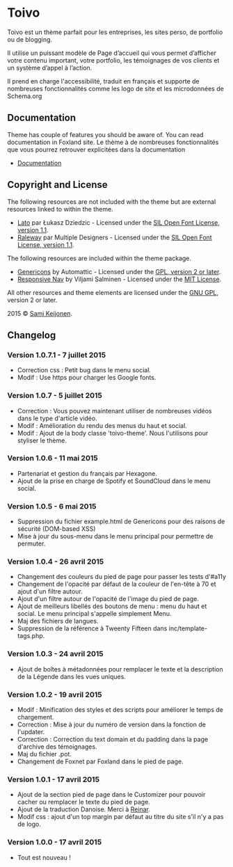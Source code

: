 # Toivo

Toivo est un thème parfait pour les entreprises, les sites perso, de portfolio ou de blogging.

Il utilise un puissant modèle de Page d’accueil qui vous permet d’afficher votre contenu important, votre portfolio, les témoignages de vos clients et un système d’appel à l’action.

Il prend en charge l'accessibilité, traduit en français et supporte de nombreuses fonctionnalités comme les logo de site et les microdonnées de Schema.org

## Documentation

Theme has couple of features you should be aware of. You can read documentation in Foxland site. Le thème à de nombreuses fonctionnalités que vous pourrez retrouver explicitées dans la documentation

* [Documentation](https://hexagone.io/documentation/toivo/)

## Copyright and License

The following resources are not included with the theme but are external resources linked to within the theme.

* [Lato](https://www.google.com/fonts/specimen/Lato) par Łukasz Dziedzic - Licensed under the [SIL Open Font License, version 1.1](http://scripts.sil.org/OFL).
* [Raleway](https://www.google.com/fonts/specimen/Raleway) par Multiple Designers - Licensed under the [SIL Open Font License, version 1.1](http://scripts.sil.org/OFL).

The following resources are included within the theme package.

* [Genericons](http://genericons.com/) by Automattic - Licensed under the [GPL, version 2 or later](http://www.gnu.org/licenses/old-licenses/gpl-2.0.html).
* [Responsive Nav](http://responsive-nav.com/) by Viljami Salminen - Licensed under the [MIT License](http://opensource.org/licenses/MIT).

All other resources and theme elements are licensed under the [GNU GPL](http://www.gnu.org/licenses/old-licenses/gpl-2.0.html), version 2 or later.

2015 &copy; [Sami Keijonen](https://foxland.fi).

## Changelog

### Version 1.0.7.1 - 7 juillet 2015

* Correction css : Petit bug dans le menu social.
* Modif : Use https pour charger les Google fonts.

### Version 1.0.7 - 5 juillet 2015

* Correction : Vous pouvez maintenant utiliser de nombreuses vidéos dans le type d'article vidéo.
* Modif : Amélioration du rendu des menus du haut et social.
* Modif : Ajout de la body classe 'toivo-theme'. Nous l'utilisons pour styliser le thème.

### Version 1.0.6 - 11 mai 2015

* Partenariat et gestion du français par Hexagone.
* Ajout de la prise en charge de Spotify et SoundCloud dans le menu social.

### Version 1.0.5 - 6 mai 2015

* Suppression du fichier example.html de Genericons pour des raisons de sécurité (DOM-based XSS)
* Mise à jour du sous-menu dans le menu principal pour permettre de permuter.

### Version 1.0.4 - 26 avril 2015

* Changement des couleurs du pied de page pour passer les tests d'#a11y
* Changement de l'opacité par défaut de la couleur de l'en-tête à 70 et ajout d'un filtre autour.
* Ajout d'un filtre autour de l'opacité de l'image du pied de page.
* Ajout de meilleurs libellés des boutons de menu : menu du haut et social. Le menu principal s'appelle simplement Menu.
* Maj des fichiers de langues.
* Suppression de la référence à Tweenty Fifteen dans inc/template-tags.php.

### Version 1.0.3 - 24 avril 2015

* Ajout de boîtes à métadonnées pour remplacer le texte et la description de la Légende dans les vues uniques.

### Version 1.0.2 - 19 avril 2015

* Modif : Minification des styles et des scripts pour améliorer le temps de chargement.
* Correction : Mise à jour du numéro de version dans la fonction de l'updater.
* Correction : Correction du text domain et du padding dans la page d'archive des témoignages.
* Maj du fichier .pot.
* Changement de Foxnet par Foxland dans le pied de page.

### Version 1.0.1 - 17 avril 2015

* Ajout de la section pied de page dans le Customizer pour pouvoir cacher ou remplacer le texte du pied de page.
* Ajout de la traduction Danoise. Merci à [Reinar](http://www.reinar-svendsen).
* Modif css : ajout d'un top margin par défaut au titre du site s'il n'y a pas de logo.

### Version 1.0.0 - 17 avril 2015

* Tout est nouveau !